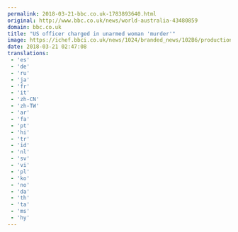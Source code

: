 ```yaml
---
permalink: 2018-03-21-bbc.co.uk-1783893640.html
original: http://www.bbc.co.uk/news/world-australia-43480859
domain: bbc.co.uk
title: "US officer charged in unarmed woman 'murder'"
image: https://ichef.bbci.co.uk/news/1024/branded_news/102B6/production/_100503266_f1ecffb5-57dd-464a-9f08-328d1aa5d2e3.jpg
date: 2018-03-21 02:47:08
translations: 
 - 'es'
 - 'de'
 - 'ru'
 - 'ja'
 - 'fr'
 - 'it'
 - 'zh-CN'
 - 'zh-TW'
 - 'ar'
 - 'fa'
 - 'pt'
 - 'hi'
 - 'tr'
 - 'id'
 - 'nl'
 - 'sv'
 - 'vi'
 - 'pl'
 - 'ko'
 - 'no'
 - 'da'
 - 'th'
 - 'ta'
 - 'ms'
 - 'hy'
---
```


